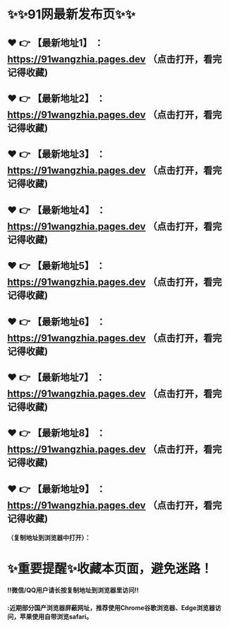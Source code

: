# :sparkles::sparkles:91网最新发布页:sparkles::sparkles:

 :heart: :point_right: 【最新地址1】 ：https://91wangzhia.pages.dev     （点击打开，看完记得收藏)
 ------
 :heart: :point_right: 【最新地址2】 ：https://91wangzhia.pages.dev     （点击打开，看完记得收藏)
 ------
 :heart: :point_right: 【最新地址3】 ：https://91wangzhia.pages.dev   （点击打开，看完记得收藏) 
 ------
  :heart: :point_right: 【最新地址4】 ：https://91wangzhia.pages.dev    （点击打开，看完记得收藏)
 ------
 :heart: :point_right: 【最新地址5】 ：https://91wangzhia.pages.dev   （点击打开，看完记得收藏)
 ------
 :heart: :point_right: 【最新地址6】 ：https://91wangzhia.pages.dev     （点击打开，看完记得收藏) 
 ------
 :heart: :point_right: 【最新地址7】 ：https://91wangzhia.pages.dev    （点击打开，看完记得收藏)
 ------
 :heart: :point_right: 【最新地址8】 ：https://91wangzhia.pages.dev    （点击打开，看完记得收藏)
 ------
 :heart: :point_right: 【最新地址9】 ：https://91wangzhia.pages.dev   （点击打开，看完记得收藏) 
 ------

 


#### （复制地址到浏览器中打开）：
# :sparkles:重要提醒:sparkles:收藏本页面，避免迷路！
#### ‼️微信/QQ用户请长按复制地址到浏览器里访问‼
#### :近期部分国产浏览器屏蔽网址，推荐使用Chrome谷歌浏览器、Edge浏览器访问，苹果使用自带浏览safari。
